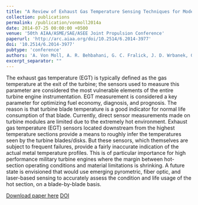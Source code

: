 ```yaml
---
title: "A Review of Exhaust Gas Temperature Sensing Techniques for Modern Turbine Engine Controls"
collection: publications
permalink: /publication/vonmoll2014a
date: 2014-07-25 00:00:00 +0500
venue: '50th AIAA/ASME/SAE/ASEE Joint Propulsion Conference'
paperurl: 'http://arc.aiaa.org/doi/10.2514/6.2014-3977'
doi: '10.2514/6.2014-3977'
pubtype: 'conference'
authors: 'A. Von Moll, A. R. Behbahani, G. C. Fralick, J. D. Wrbanek, G. W. Hunter'
excerpt_separator: ""
---
```

The exhaust gas temperature (EGT) is typically defined as the gas temperature at the exit of the turbine; the sensors used to measure this parameter are considered the most vulnerable elements of the entire turbine engine instrumentation. EGT measurement is considered a key parameter for optimizing fuel economy, diagnosis, and prognosis. The reason is that turbine blade temperature is a good indicator for normal life consumption of that blade. Currently, direct sensor measurements made on turbine modules are limited due to the extremely hot environment. Exhaust gas temperature (EGT) sensors located downstream from the highest temperature sections provide a means to roughly infer the temperatures seen by the turbine blades/disks. But these sensors, which themselves are subject to frequent failures, provide a fairly inaccurate indication of the actual metal temperature profiles. This is of particular importance for high performance military turbine engines where the margin between hot-section operating conditions and material limitations is shrinking. A future state is envisioned that would use emerging pyrometric, fiber optic, and laser-based sensing to accurately assess the condition and life usage of the hot section, on a blade-by-blade basis.

[Download paper here](http://arc.aiaa.org/doi/10.2514/6.2014-3977)
[DOI](10.2514/6.2014-3977)